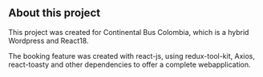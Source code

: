 ## About this project

This project was created for Continental Bus Colombia, which is a hybrid Wordpress and React18.

The booking feature was created with react-js, using redux-tool-kit, Axios, react-toasty and other dependencies to offer a complete webapplication.
